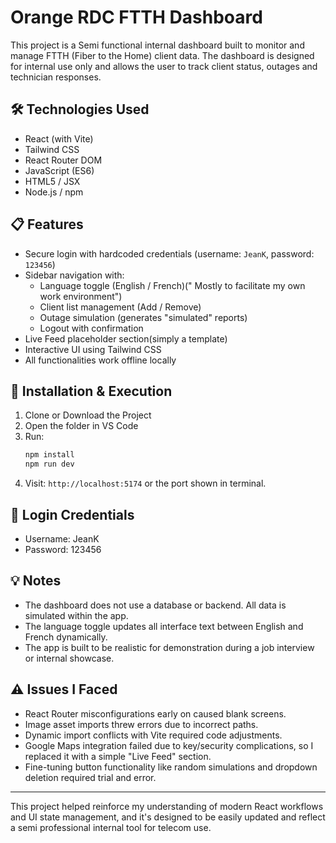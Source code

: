# Orange RDC FTTH Dashboard

This project is a Semi functional internal dashboard built to monitor and manage FTTH (Fiber to the Home) client data. The dashboard is designed for internal use only and allows the user to track client status, outages and technician responses.

## 🛠 Technologies Used

- React (with Vite)
- Tailwind CSS
- React Router DOM
- JavaScript (ES6)
- HTML5 / JSX
- Node.js / npm

## 📋 Features

- Secure login with hardcoded credentials (username: `JeanK`, password: `123456`)
- Sidebar navigation with:
  - Language toggle (English / French)(" Mostly to facilitate my own work environment")
  - Client list management (Add / Remove)
  - Outage simulation (generates "simulated" reports)
  - Logout with confirmation
- Live Feed placeholder section(simply a template)
- Interactive UI using Tailwind CSS
- All functionalities work offline locally

## 🧪 Installation & Execution

1. Clone or Download the Project
2. Open the folder in VS Code
3. Run:
   ```bash
   npm install
   npm run dev
   ```
4. Visit: `http://localhost:5174` or the port shown in terminal.

## 🧩 Login Credentials

- Username: JeanK  
- Password: 123456

## 💡 Notes

- The dashboard does not use a database or backend. All data is simulated within the app.
- The language toggle updates all interface text between English and French dynamically.
- The app is built to be realistic for demonstration during a job interview or internal showcase.

## ⚠️ Issues I Faced

- React Router misconfigurations early on caused blank screens.
- Image asset imports threw errors due to incorrect paths.
- Dynamic import conflicts with Vite required code adjustments.
- Google Maps integration failed due to key/security complications, so I replaced it with a simple "Live Feed" section.
- Fine-tuning button functionality like random simulations and dropdown deletion required trial and error.

---

This project helped reinforce my understanding of modern React workflows and UI state management, and it's designed to be easily updated and reflect a semi professional internal tool for telecom use.
